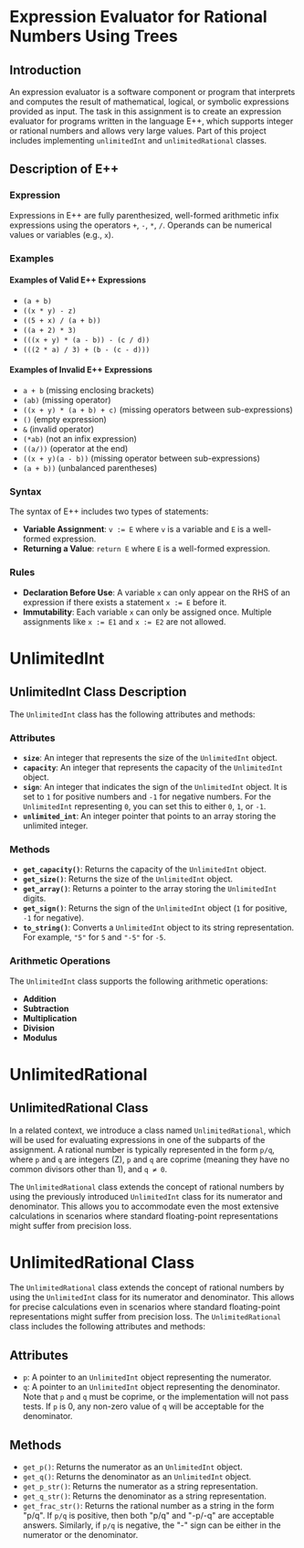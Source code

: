 # Expression Evaluator for Rational Numbers Using Trees

## Introduction

An expression evaluator is a software component or program that interprets and computes the result of mathematical, logical, or symbolic expressions provided as input. The task in this assignment is to create an expression evaluator for programs written in the language E++, which supports integer or rational numbers and allows very large values. Part of this project includes implementing `unlimitedInt` and `unlimitedRational` classes.

## Description of E++

### Expression

Expressions in E++ are fully parenthesized, well-formed arithmetic infix expressions using the operators `+`, `-`, `*`, `/`. Operands can be numerical values or variables (e.g., `x`).

### Examples

#### Examples of Valid E++ Expressions

- `(a + b)`
- `((x * y) - z)`
- `((5 + x) / (a + b))`
- `((a + 2) * 3)`
- `(((x + y) * (a - b)) - (c / d))`
- `(((2 * a) / 3) + (b - (c - d)))`

#### Examples of Invalid E++ Expressions

- `a + b` (missing enclosing brackets)
- `(ab)` (missing operator)
- `((x + y) * (a + b) + c)` (missing operators between sub-expressions)
- `()` (empty expression)
- `&` (invalid operator)
- `(*ab)` (not an infix expression)
- `((a/))` (operator at the end)
- `((x + y)(a - b))` (missing operator between sub-expressions)
- `(a + b))` (unbalanced parentheses)

### Syntax

The syntax of E++ includes two types of statements:

- **Variable Assignment**: `v := E` where `v` is a variable and `E` is a well-formed expression.
- **Returning a Value**: `return E` where `E` is a well-formed expression.

### Rules

- **Declaration Before Use**: A variable `x` can only appear on the RHS of an expression if there exists a statement `x := E` before it.
- **Immutability**: Each variable `x` can only be assigned once. Multiple assignments like `x := E1` and `x := E2` are not allowed.

# UnlimitedInt

## UnlimitedInt Class Description

The `UnlimitedInt` class has the following attributes and methods:

### Attributes
- **`size`**: An integer that represents the size of the `UnlimitedInt` object.
- **`capacity`**: An integer that represents the capacity of the `UnlimitedInt` object.
- **`sign`**: An integer that indicates the sign of the `UnlimitedInt` object. It is set to `1` for positive numbers and `-1` for negative numbers. For the `UnlimitedInt` representing `0`, you can set this to either `0`, `1`, or `-1`.
- **`unlimited_int`**: An integer pointer that points to an array storing the unlimited integer.

### Methods
- **`get_capacity()`**: Returns the capacity of the `UnlimitedInt` object.
- **`get_size()`**: Returns the size of the `UnlimitedInt` object.
- **`get_array()`**: Returns a pointer to the array storing the `UnlimitedInt` digits.
- **`get_sign()`**: Returns the sign of the `UnlimitedInt` object (`1` for positive, `-1` for negative).
- **`to_string()`**: Converts a `UnlimitedInt` object to its string representation. For example, `"5"` for `5` and `"-5"` for `-5`.

### Arithmetic Operations
The `UnlimitedInt` class supports the following arithmetic operations:
- **Addition**
- **Subtraction**
- **Multiplication**
- **Division**
- **Modulus**

# UnlimitedRational 

## UnlimitedRational Class

In a related context, we introduce a class named `UnlimitedRational`, which will be used for evaluating expressions in one of the subparts of the assignment. A rational number is typically represented in the form `p/q`, where `p` and `q` are integers (Z), `p` and `q` are coprime (meaning they have no common divisors other than 1), and `q ≠ 0`.

The `UnlimitedRational` class extends the concept of rational numbers by using the previously introduced `UnlimitedInt` class for its numerator and denominator. This allows you to accommodate even the most extensive calculations in scenarios where standard floating-point representations might suffer from precision loss.

# UnlimitedRational Class

The `UnlimitedRational` class extends the concept of rational numbers by using the `UnlimitedInt` class for its numerator and denominator. This allows for precise calculations even in scenarios where standard floating-point representations might suffer from precision loss. The `UnlimitedRational` class includes the following attributes and methods:

## Attributes

- `p`: A pointer to an `UnlimitedInt` object representing the numerator. 
- `q`: A pointer to an `UnlimitedInt` object representing the denominator. Note that `p` and `q` must be coprime, or the implementation will not pass tests. If `p` is 0, any non-zero value of `q` will be acceptable for the denominator.

## Methods

- `get_p()`: Returns the numerator as an `UnlimitedInt` object.
- `get_q()`: Returns the denominator as an `UnlimitedInt` object.
- `get_p_str()`: Returns the numerator as a string representation.
- `get_q_str()`: Returns the denominator as a string representation.
- `get_frac_str()`: Returns the rational number as a string in the form "p/q". If `p/q` is positive, then both "p/q" and "-p/-q" are acceptable answers. Similarly, if `p/q` is negative, the "-" sign can be either in the numerator or the denominator.

